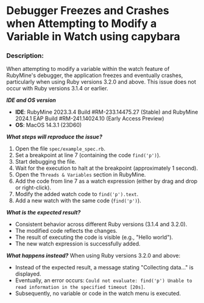 # Debugger Freezes and Crashes when Attempting to Modify a Variable in Watch using capybara

### Description:

When attempting to modify a variable within the watch feature of RubyMine's debugger, the application freezes and eventually crashes, particularly when using Ruby versions 3.2.0 and above. This issue does not occur with Ruby versions 3.1.4 or earlier.


_**IDE and OS version**_

- **IDE**: RubyMine 2023.3.4 Build #RM-233.14475.27 (Stable) and RubyMine 2024.1 EAP Build #RM-241.14024.10 (Early Access Preview)
- **OS**: MacOS 14.3.1 (23D60)

_**What steps will reproduce the issue?**_
1. Open the file `spec/example_spec.rb`.
2. Set a breakpoint at line 7 (containing the code `find('p')`).
3. Start debugging the file.
4. Wait for the execution to halt at the breakpoint (approximately 1 second).
5. Open the `Threads & Variables` section in RubyMine.
6. Add the code from line 7 as a watch expression (either by drag and drop or right-click).
7. Modify the added watch code to `find('p').text`.
8. Add a new watch with the same code (`find('p')`).

_**What is the expected result?**_
- Consistent behavior across different Ruby versions (3.1.4 and 3.2.0).
- The modified code reflects the changes.
- The result of executing the code is visible (e.g., "Hello world").
- The new watch expression is successfully added.

_**What happens instead?**_
When using Ruby versions 3.2.0 and above:

- Instead of the expected result, a message stating "Collecting data..." is displayed.
- Eventually, an error occurs: `Could not evaluate: find('p') Unable to read information in the specified timeout [20s]`.
- Subsequently, no variable or code in the watch menu is executed.
